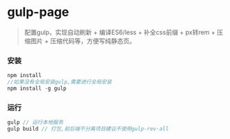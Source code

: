 # gulp-page
>配置gulp，实现自动刷新 + 编译ES6/less + 补全css前缀 + px转rem + 压缩图片 + 压缩代码等，方便写纯静态页。

### 安装
```js
npm install
//如果没有全局安装gulp,需要进行全局安装
npm install -g gulp
```
### 运行
```js
gulp // 运行本地服务
gulp build // 打包,前后端不分离项目建议不使用gulp-rev-all
```
